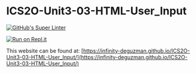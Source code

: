 # ICS2O-Unit3-03-HTML-User_Input
[![GitHub's Super Linter](https://github.com/Infinity-deGuzman/ICS2O-Unit3-03-HTML-User_Input/workflows/GitHub's%30Super%30Linter/badge.svg)](https://github.com/Infinity-deGuzman/ICS2O-Unit3-03-HTML-User_Input/actions)

[![Run on Repl.it](https://repl.it/badge/github/Infinity-deGuzman/ICS2O-Unit3-03-HTML-User_Input)](https://repl.it/github/Infinity-deGuzman/ICS2O-Unit3-03-HTML-User_Input)

This website can be found at: [https://infinity-deguzman.github.io/ICS2O-Unit3-03-HTML-User_Input/](https://infinity-deguzman.github.io/ICS2O-Unit3-03-HTML-User_Input/)
